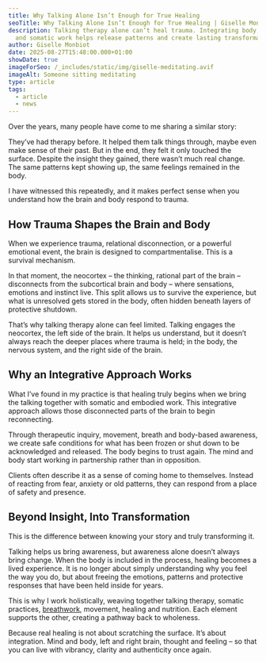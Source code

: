 ```yaml
---
title: Why Talking Alone Isn’t Enough for True Healing
seoTitle: Why Talking Alone Isn’t Enough for True Healing | Giselle Monbiot
description: Talking therapy alone can’t heal trauma. Integrating body, breath,
  and somatic work helps release patterns and create lasting transformation.
author: Giselle Monbiot
date: 2025-08-27T15:48:00.000+01:00
showDate: true
imageForSeo: /_includes/static/img/giselle-meditating.avif
imageAlt: Someone sitting meditating
type: article
tags:
  - article
  - news
---
```

Over the years, many people have come to me sharing a similar story:

They’ve had therapy before. It helped them talk things through, maybe even make sense of their past. But in the end, they felt it only touched the surface. Despite the insight they gained, there wasn’t much real change. The same patterns kept showing up, the same feelings remained in the body.

I have witnessed this repeatedly, and it makes perfect sense when you understand how the brain and body respond to trauma.

## How Trauma Shapes the Brain and Body

When we experience trauma, relational disconnection, or a powerful emotional event, the brain is designed to compartmentalise. This is a survival mechanism.

In that moment, the neocortex – the thinking, rational part of the brain – disconnects from the subcortical brain and body – where sensations, emotions and instinct live. This split allows us to survive the experience, but what is unresolved gets stored in the body, often hidden beneath layers of protective shutdown.

That’s why talking therapy alone can feel limited. Talking engages the neocortex, the left side of the brain. It helps us understand, but it doesn’t always reach the deeper places where trauma is held; in the body, the nervous system, and the right side of the brain.

## Why an Integrative Approach Works

What I’ve found in my practice is that healing truly begins when we bring the talking together with somatic and embodied work. This integrative approach allows those disconnected parts of the brain to begin reconnecting.

Through therapeutic inquiry, movement, breath and body-based awareness, we create safe conditions for what has been frozen or shut down to be acknowledged and released. The body begins to trust again. The mind and body start working in partnership rather than in opposition.

Clients often describe it as a sense of coming home to themselves. Instead of reacting from fear, anxiety or old patterns, they can respond from a place of safety and presence.

## Beyond Insight, Into Transformation

This is the difference between knowing your story and truly transforming it.

Talking helps us bring awareness, but awareness alone doesn’t always bring change. When the body is included in the process, healing becomes a lived experience. It is no longer about simply understanding why you feel the way you do, but about freeing the emotions, patterns and protective responses that have been held inside for years.

This is why I work holistically, weaving together talking therapy, somatic practices, [breathwork](/breathwork/), movement, healing and nutrition. Each element supports the other, creating a pathway back to wholeness.

Because real healing is not about scratching the surface. It’s about integration. Mind and body, left and right brain, thought and feeling – so that you can live with vibrancy, clarity and authenticity once again.
